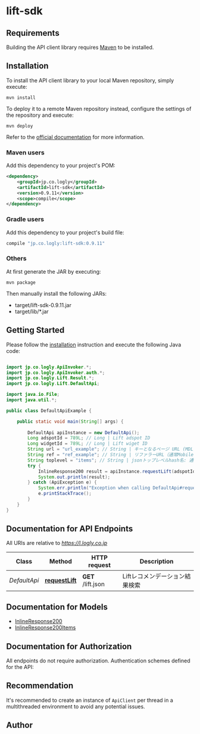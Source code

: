 # lift-sdk

## Requirements

Building the API client library requires [Maven](https://maven.apache.org/) to be installed.

## Installation

To install the API client library to your local Maven repository, simply execute:

```shell
mvn install
```

To deploy it to a remote Maven repository instead, configure the settings of the repository and execute:

```shell
mvn deploy
```

Refer to the [official documentation](https://maven.apache.org/plugins/maven-deploy-plugin/usage.html) for more information.

### Maven users

Add this dependency to your project's POM:

```xml
<dependency>
    <groupId>jp.co.logly</groupId>
    <artifactId>lift-sdk</artifactId>
    <version>0.9.11</version>
    <scope>compile</scope>
</dependency>
```

### Gradle users

Add this dependency to your project's build file:

```groovy
compile "jp.co.logly:lift-sdk:0.9.11"
```

### Others

At first generate the JAR by executing:

    mvn package

Then manually install the following JARs:

* target/lift-sdk-0.9.11.jar
* target/lib/*.jar

## Getting Started

Please follow the [installation](#installation) instruction and execute the following Java code:

```java

import jp.co.logly.ApiInvoker.*;
import jp.co.logly.ApiInvoker.auth.*;
import jp.co.logly.Lift.Result.*;
import jp.co.logly.Lift.DefaultApi;

import java.io.File;
import java.util.*;

public class DefaultApiExample {

    public static void main(String[] args) {
        
        DefaultApi apiInstance = new DefaultApi();
        Long adspotId = 789L; // Long | Lift adspot ID
        Long widgetId = 789L; // Long | Lift wiget ID
        String url = "url_example"; // String | キーとなるページ URL (MDL)
        String ref = "ref_example"; // String | リファラーURL（通常Mobileでは必要なし）
        String toplevel = "items"; // String | jsonトップレベルhash名: 通常は'items'を指定
        try {
            InlineResponse200 result = apiInstance.requestLift(adspotId, widgetId, url, ref, toplevel);
            System.out.println(result);
        } catch (ApiException e) {
            System.err.println("Exception when calling DefaultApi#requestLift");
            e.printStackTrace();
        }
    }
}

```

## Documentation for API Endpoints

All URIs are relative to *https://l.logly.co.jp*

Class | Method | HTTP request | Description
------------ | ------------- | ------------- | -------------
*DefaultApi* | [**requestLift**](docs/DefaultApi.md#requestLift) | **GET** /lift.json | Liftレコメンデーション結果検索


## Documentation for Models

 - [InlineResponse200](docs/InlineResponse200.md)
 - [InlineResponse200Items](docs/InlineResponse200Items.md)


## Documentation for Authorization

All endpoints do not require authorization.
Authentication schemes defined for the API:

## Recommendation

It's recommended to create an instance of `ApiClient` per thread in a multithreaded environment to avoid any potential issues.

## Author



